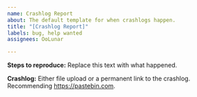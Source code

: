 ```yaml
---
name: Crashlog Report
about: The default template for when crashlogs happen.
title: "[Crashlog Report]"
labels: bug, help wanted
assignees: OoLunar

---
```


**Steps to reproduce:**
Replace this text with what happened.

**Crashlog:**
Either file upload or a permanent link to the crashlog. Recommending https://pastebin.com.
